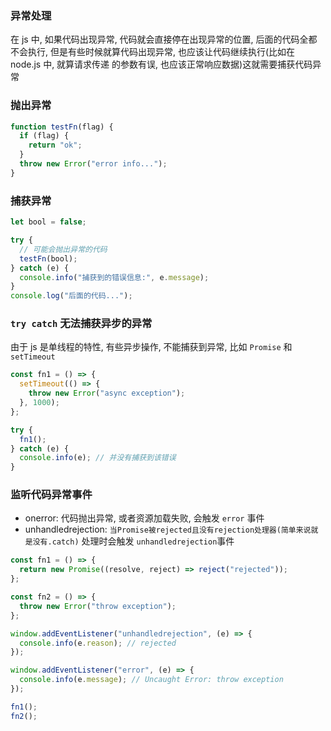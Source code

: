 ### 异常处理

在 js 中, 如果代码出现异常, 代码就会直接停在出现异常的位置, 后面的代码全都不会执行,
但是有些时候就算代码出现异常, 也应该让代码继续执行(比如在 node.js 中, 就算请求传递
的参数有误, 也应该正常响应数据)这就需要捕获代码异常

### 抛出异常

```js
function testFn(flag) {
  if (flag) {
    return "ok";
  }
  throw new Error("error info...");
}
```

### 捕获异常

```js
let bool = false;

try {
  // 可能会抛出异常的代码
  testFn(bool);
} catch (e) {
  console.info("捕获到的错误信息:", e.message);
}
console.log("后面的代码...");
```

### `try catch` 无法捕获异步的异常

由于 js 是单线程的特性, 有些异步操作, 不能捕获到异常, 比如 `Promise` 和 `setTimeout`

```js
const fn1 = () => {
  setTimeout(() => {
    throw new Error("async exception");
  }, 1000);
};

try {
  fn1();
} catch (e) {
  console.info(e); // 并没有捕获到该错误
}
```

### 监听代码异常事件

- onerror: 代码抛出异常, 或者资源加载失败, 会触发 `error` 事件
- unhandledrejection: `当Promise被rejected且没有rejection处理器(简单来说就是没有.catch)` 处理时会触发 `unhandledrejection`事件

```js
const fn1 = () => {
  return new Promise((resolve, reject) => reject("rejected"));
};

const fn2 = () => {
  throw new Error("throw exception");
};

window.addEventListener("unhandledrejection", (e) => {
  console.info(e.reason); // rejected
});

window.addEventListener("error", (e) => {
  console.info(e.message); // Uncaught Error: throw exception
});

fn1();
fn2();
```
